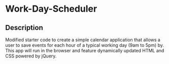 # Work-Day-Scheduler

## Description 

Modified starter code to create a simple calendar application that allows a user to save events for each hour of a typical working day (9am to 5pm) by. This app will run in the browser and feature dynamically updated HTML and CSS powered by jQuery.
